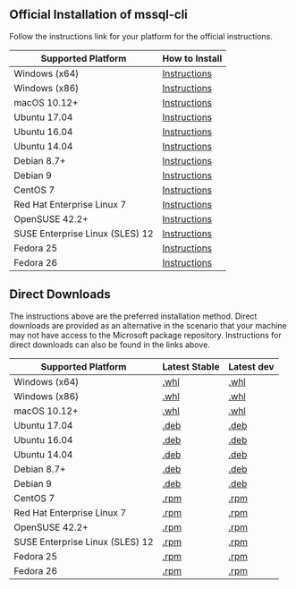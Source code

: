 ## Official Installation of mssql-cli

Follow the instructions link for your platform for the official instructions.

| Supported Platform                         |How to Install                |
|--------------------------------------------|------------------------------|
|  Windows (x64)                             |[Instructions][in-windows]    |
|  Windows (x86)                             |[Instructions][in-windows]    |
|  macOS 10.12+                              |[Instructions][in-macos]      |
|  Ubuntu 17.04                              |[Instructions][in-ubuntu17]   |
|  Ubuntu 16.04                              |[Instructions][in-ubuntu16]   |
|  Ubuntu 14.04                              |[Instructions][in-ubuntu14]   |
|  Debian 8.7+                               |[Instructions][in-debian8]    |
|  Debian 9                                  |[Instructions][in-debian9]    |
|  CentOS 7                                  |[Instructions][in-centos]     |
|  Red Hat Enterprise Linux 7                |[Instructions][in-rhel7]      |
|  OpenSUSE 42.2+                            |[Instructions][in-opensuse42] |
|  SUSE Enterprise Linux (SLES) 12           |[Instructions][in-sles12]     |
|  Fedora 25                                 |[Instructions][in-fedora25]   |
|  Fedora 26                                 |[Instructions][in-fedora26]   |

[in-windows]: https://github.com/dbcli/mssql-cli/blob/master/doc/installation/windows.md#windows-installation
[in-macos]: https://github.com/dbcli/mssql-cli/blob/master/doc/installation/macos.md#macos-installation
[in-ubuntu14]: https://github.com/dbcli/mssql-cli/blob/master/doc/installation/linux.md#ubuntu-1404
[in-ubuntu16]: https://github.com/dbcli/mssql-cli/blob/master/doc/installation/linux.md#ubuntu-1604
[in-ubuntu17]: https://github.com/dbcli/mssql-cli/blob/master/doc/installation/linux.md#ubuntu-1704
[in-debian8]: https://github.com/dbcli/mssql-cli/blob/master/doc/installation/linux.md#debian-8
[in-debian9]: https://github.com/dbcli/mssql-cli/blob/master/doc/installation/linux.md#debian-9
[in-centos]: https://github.com/dbcli/mssql-cli/blob/master/doc/installation/linux.md#centos-7
[in-rhel7]: https://github.com/dbcli/mssql-cli/blob/master/doc/installation/linux.md#red-hat-enterprise-linux-rhel-7
[in-opensuse42]: https://github.com/dbcli/mssql-cli/blob/master/doc/installation/linux.md#opensuse-422
[in-sles12]: https://github.com/dbcli/mssql-cli/blob/master/doc/installation/linux.md#sles-12
[in-fedora25]: https://github.com/dbcli/mssql-cli/blob/master/doc/installation/linux.md#fedora-25
[in-fedora26]: https://github.com/dbcli/mssql-cli/blob/master/doc/installation/linux.md#fedora-26


## Direct Downloads

The instructions above are the preferred installation method. Direct downloads are provided as an alternative in the 
scenario that your machine may not have access to the Microsoft package repository. Instructions for direct downloads can
also be found in the links above.

| Supported Platform                         |Latest Stable                 |Latest dev               |
|--------------------------------------------|------------------------------|-------------------------|
|  Windows (x64)                             |[.whl][whl-win-x64]           |[.whl][whl-win-x64-daily]|
|  Windows (x86)                             |[.whl][whl-win-x86]           |[.whl][whl-win-x86-daily]|
|  macOS 10.12+                              |[.whl][whl-macos]             |[.whl][whl-macos-daily]  |
|  Ubuntu 17.04                              |[.deb][deb]                   |[.deb][deb-daily]        |
|  Ubuntu 16.04                              |[.deb][deb]                   |[.deb][deb-daily]        |
|  Ubuntu 14.04                              |[.deb][deb]                   |[.deb][deb-daily]        |
|  Debian 8.7+                               |[.deb][deb]                   |[.deb][deb-daily]        |
|  Debian 9                                  |[.deb][deb]                   |[.deb][deb-daily]        |
|  CentOS 7                                  |[.rpm][rpm]                   |[.rpm][rpm-daily]        |
|  Red Hat Enterprise Linux 7                |[.rpm][rpm]                   |[.rpm][rpm-daily]        |
|  OpenSUSE 42.2+                            |[.rpm][rpm]                   |[.rpm][rpm-daily]        |
|  SUSE Enterprise Linux (SLES) 12           |[.rpm][rpm]                   |[.rpm][rpm-daily]        |
|  Fedora 25                                 |[.rpm][rpm]                   |[.rpm][rpm-daily]        |
|  Fedora 26                                 |[.rpm][rpm]                   |[.rpm][rpm-daily]        |

[whl-win-x64-daily]: https://mssqlcli.blob.core.windows.net/daily/whl/mssql-cli/mssql_cli-dev-latest-py2.py3-none-win_amd64.whl
[whl-win-x86-daily]: https://mssqlcli.blob.core.windows.net/daily/whl/mssql-cli/mssql_cli-dev-latest-py2.py3-none-win32.whl
[whl-macos-daily]: https://mssqlcli.blob.core.windows.net/daily/whl/mssql-cli/mssql_cli-dev-latest-py2.py3-none-macosx_10_11_intel.whl

[deb-daily]: https://mssqlcli.blob.core.windows.net/daily/deb/mssql-cli-dev-latest.deb
[rpm-daily]: https://mssqlcli.blob.core.windows.net/daily/rpm/mssql-cli-dev-latest.rpm

[deb]: https://packages.microsoft.com/ubuntu/14.04/prod/pool/main/m/mssql-cli/mssql-cli_0.14.0-1_all.deb
[rpm]: https://packages.microsoft.com/rhel/7/prod/mssql-cli-0.14.0-1.el7.x86_64.rpm
[whl-win-x64]: https://files.pythonhosted.org/packages/84/79/0c7344f20188ff1edf7d0124dd5a8e0004c01f7925729f670fa8b35ef761/mssql_cli-0.14.0-py2.py3-none-win_amd64.whl
[whl-win-x86]: https://files.pythonhosted.org/packages/65/e0/f20822df03394cbd6983e845b04f402569c0001e5082103a2ae1b7838c8d/mssql_cli-0.14.0-py2.py3-none-win32.whl
[whl-macos]: https://files.pythonhosted.org/packages/1f/d9/b12864cac848f6759d6b6b949535cdd8d8a32bdd5b735373e151bdf679c8/mssql_cli-0.14.0-py2.py3-none-macosx_10_11_intel.whl

